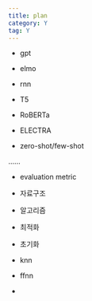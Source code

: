 ```yaml
---
title: plan
category: Y
tag: Y
---
```



- gpt

- elmo

- rnn
- T5
- RoBERTa
- ELECTRA
- zero-shot/few-shot


......

- evaluation metric

- 자료구조

- 알고리즘

- 최적화

- 초기화

- knn

- ffnn
- 
